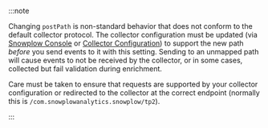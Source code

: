 :::note

Changing `postPath` is non-standard behavior that does not conform to the default collector protocol.
The collector configuration must be updated (via [Snowplow Console](/docs/using-the-snowplow-console/accessing-collector-configuration/index.md) or [Collector Configuration](/docs/pipeline-components-and-applications/stream-collector/configure/index.md#configuring-custom-paths)) to support the new path _before_ you send events to it with this setting.
Sending to an unmapped path will cause events to not be received by the collector, or in some cases, collected but fail validation during enrichment.

Care must be taken to ensure that requests are supported by your collector configuration or redirected to the collector at the correct endpoint (normally this is `/com.snowplowanalytics.snowplow/tp2`).

:::
